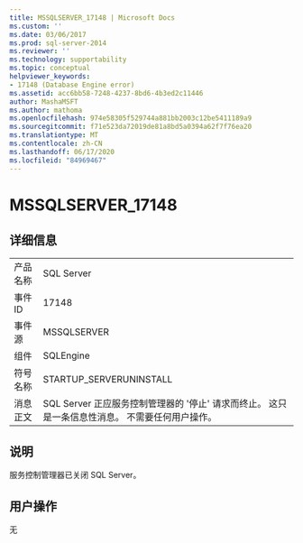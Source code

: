 ```yaml
---
title: MSSQLSERVER_17148 | Microsoft Docs
ms.custom: ''
ms.date: 03/06/2017
ms.prod: sql-server-2014
ms.reviewer: ''
ms.technology: supportability
ms.topic: conceptual
helpviewer_keywords:
- 17148 (Database Engine error)
ms.assetid: acc6bb58-7248-4237-8bd6-4b3ed2c11446
author: MashaMSFT
ms.author: mathoma
ms.openlocfilehash: 974e58305f529744a881bb2003c12be5411189a9
ms.sourcegitcommit: f71e523da72019de81a8bd5a0394a62f7f76ea20
ms.translationtype: MT
ms.contentlocale: zh-CN
ms.lasthandoff: 06/17/2020
ms.locfileid: "84969467"
---
```

# <a name="mssqlserver_17148"></a>MSSQLSERVER_17148
    
## <a name="details"></a>详细信息  
  
|||  
|-|-|  
|产品名称|SQL Server|  
|事件 ID|17148|  
|事件源|MSSQLSERVER|  
|组件|SQLEngine|  
|符号名称|STARTUP_SERVERUNINSTALL|  
|消息正文|SQL Server 正应服务控制管理器的 '停止' 请求而终止。 这只是一条信息性消息。 不需要任何用户操作。|  
  
## <a name="explanation"></a>说明  
 服务控制管理器已关闭 SQL Server。  
  
## <a name="user-action"></a>用户操作  
 无  
  
  
